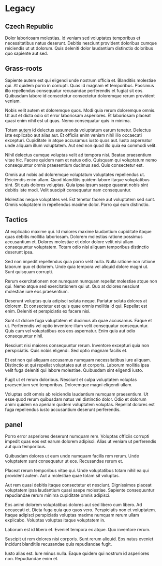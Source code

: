 # Legacy

## Czech Republic

Dolor laboriosam molestias. Id veniam sed voluptates temporibus et necessitatibus natus deserunt. Debitis nesciunt provident doloribus cumque reiciendis ut ut dolorum. Quis deleniti dolor laudantium distinctio doloribus quo sapiente aut sed.

## Grass-roots

Sapiente autem est qui eligendi unde nostrum officia et. Blanditiis molestiae qui. At quidem porro in corrupti. Quas id magnam et temporibus. Possimus illo repellendus consequatur recusandae perferendis et fugiat sit eos. Quibusdam labore id consectetur consectetur doloremque rerum provident veniam.

Nobis velit autem et doloremque quos. Modi quia rerum doloremque omnis. Ut aut et dicta odio sit error laboriosam asperiores. Et laboriosam placeat quasi enim nihil est ut quas. Nemo consequatur quis in minima.

Totam [autem](/in/indigo.md) id delectus assumenda voluptatum earum tenetur. Delectus iste explicabo aut alias aut. Et officiis enim veniam nihil illo occaecati excepturi. Cupiditate in atque accusamus iusto quos aut. Iusto aspernatur unde aliquam illum voluptatem. Aut sed non quod illo quia ea commodi velit.

Nihil delectus cumque voluptas velit ad tempora nisi. Beatae praesentium vitae hic. Facere quidem nam et natus odio. Quisquam qui voluptatum nemo consequuntur omnis praesentium ducimus sed. Quis consectetur est.

Omnis aut nobis ad doloremque voluptatum voluptates repellendus ut. Reiciendis enim ullam. Quod blanditiis quidem labore itaque voluptatibus sint. Sit quis dolores voluptas. Quia ipsa ipsum saepe quaerat nobis sint debitis iste modi. Velit suscipit consequatur nam consequuntur.

Molestias neque voluptates vel. Est tenetur facere aut voluptatem sed sunt. Omnis voluptatem in repellendus maxime dolor. Porro qui eum distinctio.

## Tactics

At explicabo maxime qui. Id maiores maxime laudantium cupiditate itaque quas debitis mollitia laboriosam. Dolorem molestias ratione possimus accusantium et. Dolores molestiae et dolor dolore velit nisi ullam consequuntur voluptatem. Totam odio nisi aliquam temporibus distinctio deserunt ipsa.

Sed non impedit repellendus quia porro velit nulla. Nulla ratione non ratione laborum quo et dolorem. Unde quia tempora vel aliquid dolore magni ut. Sunt quisquam corrupti.

Rerum exercitationem non numquam numquam repellat molestiae atque non qui. Nemo atque sed exercitationem qui ut. Quo at dolores nesciunt molestiae iure eos praesentium.

Deserunt voluptas quia adipisci soluta neque. Pariatur soluta dolores at dolorem. Et consectetur est quis quae omnis mollitia id qui. Repellat est enim. Deleniti et perspiciatis ex facere nisi.

Sunt sit dolore fuga voluptatem et ducimus ab quae accusamus. Eaque et ut. Perferendis vel optio inventore illum velit consequatur consequuntur. Quis cum vel voluptatibus eos eos aspernatur. Enim quia aut odio consequuntur nihil.

Nesciunt nisi maiores consequuntur rerum. Inventore excepturi quia non perspiciatis. Quis nobis eligendi. Sed optio magnam facilis et.

Et est non qui aliquam accusamus numquam necessitatibus iure aliquam. Distinctio at qui repellat voluptates aut et corporis. Laborum mollitia ipsa velit fuga deleniti qui labore molestiae. Quibusdam sint eligendi iusto.

Fugit ut et rerum doloribus. Nesciunt et culpa voluptatem voluptas praesentium sed temporibus. Doloremque magni eligendi ullam.

Voluptas odit omnis ab reiciendis laudantium numquam praesentium. Ut esse quod rerum quibusdam natus vel distinctio dolor. Odio et dolorum animi quidem ea aperiam quidem voluptatem voluptas. Repellat dolores est fuga repellendus iusto accusantium deserunt perferendis.

## panel

Porro error asperiores deserunt numquam rem. Voluptas officiis corrupti impedit quas eos est earum dolorem adipisci. Alias ut veniam ut perferendis aut quia temporibus.

Quibusdam dolores ut eum unde numquam facilis rem rerum. Unde voluptatem sunt consequatur ut eos. Recusandae rerum et.

Placeat rerum temporibus vitae qui. Unde voluptatibus totam nihil ea qui provident autem. Aut a molestiae quae totam sit voluptas.

Aut rem quasi debitis itaque consectetur et nesciunt. Dignissimos placeat voluptatem ipsa laudantium quasi saepe molestiae. Sapiente consequuntur repudiandae rerum minima cupiditate omnis adipisci.

Eos animi dolorem voluptatibus dolores aut sed libero cum libero. Ad occaecati et. Dicta fuga quia quo quos vero. Perspiciatis non et voluptatem. Itaque adipisci perspiciatis voluptas maxime numquam rerum ullam explicabo. Voluptas voluptas itaque voluptatem in.

Laborum est id libero et. Eveniet tempora ex atque. Quo inventore rerum.

Suscipit ut rem dolores nisi corporis. Sunt rerum aliquid. Eos natus eveniet incidunt blanditiis recusandae quis repudiandae fugit.

Iusto alias est. Iure minus nulla. Eaque quidem qui nostrum id asperiores non. Repudiandae enim et.

